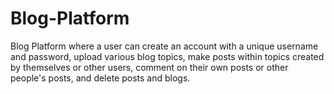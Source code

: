 # Blog-Platform
Blog Platform where a user can create an account with a unique username and password, upload various blog topics, make posts within topics created by themselves or other users, comment on their own posts or other people's posts, and delete posts and blogs.
